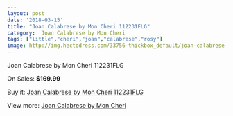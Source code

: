 ```yaml
---
layout: post
date: '2018-03-15'
title: "Joan Calabrese by Mon Cheri 112231FLG"
category:  Joan Calabrese by Mon Cheri
tags: ["little","cheri","joan","calabrese","rosy"]
image: http://img.hectodress.com/33756-thickbox_default/joan-calabrese-by-mon-cheri-112231flg.jpg
---
```

Joan Calabrese by Mon Cheri 112231FLG

On Sales: **$169.99**
<a href="https://www.hectodress.com/-joan-calabrese-by-mon-cheri/15608-joan-calabrese-by-mon-cheri-112231flg.html"><amp-img layout="responsive" width="600" height="600" src="//img.hectodress.com/33756-thickbox_default/joan-calabrese-by-mon-cheri-112231flg.jpg" alt="Joan Calabrese by Mon Cheri 112231FLG 0" /></a>
<a href="https://www.hectodress.com/-joan-calabrese-by-mon-cheri/15608-joan-calabrese-by-mon-cheri-112231flg.html"><amp-img layout="responsive" width="600" height="600" src="//img.hectodress.com/33757-thickbox_default/joan-calabrese-by-mon-cheri-112231flg.jpg" alt="Joan Calabrese by Mon Cheri 112231FLG 1" /></a>

Buy it: [Joan Calabrese by Mon Cheri 112231FLG](https://www.hectodress.com/-joan-calabrese-by-mon-cheri/15608-joan-calabrese-by-mon-cheri-112231flg.html "Joan Calabrese by Mon Cheri 112231FLG")

View more: [ Joan Calabrese by Mon Cheri](https://www.hectodress.com/285--joan-calabrese-by-mon-cheri " Joan Calabrese by Mon Cheri")